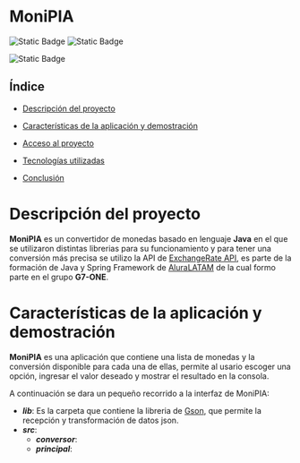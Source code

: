 # MoniPIA

![Static Badge](https://img.shields.io/badge/java-orange?style=for-the-badge) 
![Static Badge](https://img.shields.io/badge/base--de--datos-blue?style=for-the-badge)

![Static Badge](https://img.shields.io/badge/'finalizado'-black?style=social)

## Índice

- [Descripción del proyecto](#descripción-del-proyecto)

- [Características de la aplicación y demostración](#Características-de-la-aplicación-y-demostración)

- [Acceso al proyecto](#acceso-proyecto)

- [Tecnologías utilizadas](#tecnologías-utilizadas)

- [Conclusión](#conclusión)

# Descripción del proyecto

**MoniPIA** es un convertidor de monedas basado en lenguaje **Java** en el que se utilizaron distintas librerias para su funcionamiento y para tener una conversión más precisa se utilizo la API de [ExchangeRate API](https://www.exchangerate-api.com), es parte de la formación de Java y Spring Framework de [AluraLATAM](https://www.aluracursos.com) de la cual formo parte en el grupo **G7-ONE**.

# Características de la aplicación y demostración

**MoniPIA** es una aplicación que contiene una lista de monedas y la conversión disponible para cada una de ellas, permite al usario escoger una opción, ingresar el valor deseado y mostrar el resultado en la consola.

A continuación se dara un pequeño recorrido a la interfaz de MoniPIA:
  - ***lib***: Es la carpeta que contiene la libreria de [Gson](https://mvnrepository.com/artifact/com.google.code.gson/gson), que permite la recepción y transformación de datos json.
  -  ***src***:
      - ***conversor***: 
      - ***principal***:

  
